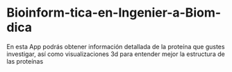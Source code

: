 # Bioinform-tica-en-Ingenier-a-Biom-dica
En esta App podrás obtener información detallada de la proteína que gustes investigar, así como visualizaciones 3d para entender mejor la estructura de las proteínas
